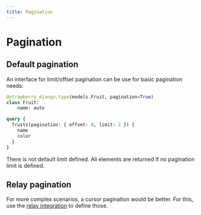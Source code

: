 ```yaml
---
title: Pagination
---
```


# Pagination

## Default pagination

An interface for limit/offset pagination can be use for basic pagination needs:

```python title="types.py"
@strawberry_django.type(models.Fruit, pagination=True)
class Fruit:
    name: auto
```

```graphql title="schema.graphql"
query {
  fruits(pagination: { offset: 0, limit: 2 }) {
    name
    color
  }
}
```

There is not default limit defined. All elements are returned if no pagination limit is defined.

## Relay pagination

For more complex scenarios, a cursor pagination would be better. For this,
use the [relay integration](./relay.md) to define those.
